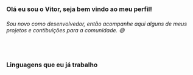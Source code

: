 ### Olá eu sou o Vitor, seja bem vindo ao meu perfil!

<h6>Sou novo como desenvolvedor, então acompanhe aqui alguns  de meus
projetos e contibuições para a comunidade. 😄</h6> 
<br>
<h3>Linguagens que eu já trabalho</h3>
